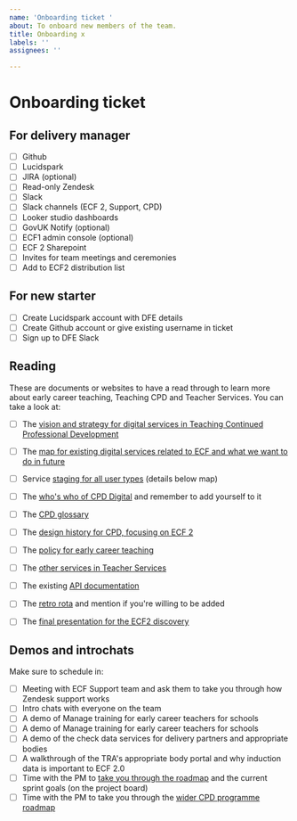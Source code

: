 ```yaml
---
name: 'Onboarding ticket '
about: To onboard new members of the team.
title: Onboarding x
labels: ''
assignees: ''

---
```


# Onboarding ticket

## For delivery manager

- [ ] Github
- [ ]  Lucidspark
- [ ]  JIRA (optional)
- [ ]  Read-only Zendesk
- [ ]  Slack
- [ ]  Slack channels (ECF 2, Support, CPD)
- [ ]  Looker studio dashboards
- [ ]  GovUK Notify (optional)
- [ ]  ECF1 admin console (optional)
- [ ]  ECF 2 Sharepoint
- [ ]  Invites for team meetings and ceremonies
- [ ] Add to ECF2 distribution list

## For new starter

- [ ] Create Lucidspark account with DFE details
- [ ] Create Github account or give existing username in ticket
- [ ] Sign up to DFE Slack

## Reading

These are documents or websites to have a read through to learn more about early career teaching, Teaching CPD and Teacher Services. You can take a look at: 
- [ ]  The [vision and strategy for digital services in Teaching Continued Professional Development](https://educationgovuk.sharepoint.com/:p:/s/TeacherServices/EdAxufgx-PtKtkWLJyvU9AYBUSA_8QKzv72FSB52xamxFw?e=7YB8Se)
- [ ] The [map for existing digital services related to ECF and what we want to do in future](https://lucid.app/lucidspark/0a55b682-a699-4e6c-8887-3ca6663d7efa/edit?view_items=g0_U~ZMyWrWz&invitationId=inv_8dcaccc3-f00c-45d9-9bcc-0be3b7c6cdc2)
- [ ] Service [staging for all user types](https://lucid.app/lucidspark/0a55b682-a699-4e6c-8887-3ca6663d7efa/edit?view_items=g0_U~ZMyWrWz&invitationId=inv_8dcaccc3-f00c-45d9-9bcc-0be3b7c6cdc2) (details below map)
- [ ] The [who's who of CPD Digital](https://educationgovuk.sharepoint.com/:p:/r/sites/TeacherServices/_layouts/15/Doc.aspx?sourcedoc=%7BFB659643-0C86-5820-9F81-10B8E74A8A61%7D&file=CPD%20-%20Who%27s%20who.pptx&action=edit&mobileredirect=true) and remember to add yourself to it
- [ ] The [CPD glossary](https://teacher-cpd.design-history.education.gov.uk/glossary/)
- [ ] The [design history for CPD, focusing on ECF 2](https://teacher-cpd.design-history.education.gov.uk/)
- [ ] The [policy for early career teaching](https://www.gov.uk/government/collections/induction-training-and-support-for-early-career-teachers-ects)
- [ ] The [other services in Teacher Services](https://becoming-a-teacher.design-history.education.gov.uk/service-map/)
- [ ] The existing [API documentation](https://manage-training-for-early-career-teachers.education.gov.uk/api-reference/reference-v3.html#api-v3-partnerships-ecf-id-put-request_body)
- [ ]  The [retro rota](https://ukgovernmentdfe.slack.com/archives/C06V31R0Z17/p1715776635714569) and mention if you're willing to be added
- [ ]  The [final presentation for the ECF2 discovery](https://educationgovuk.sharepoint.com/:p:/r/sites/TeacherServices/_layouts/15/Doc.aspx?sourcedoc=%7B03C73EEB-C2FA-43C4-A864-27A1379CDBF3%7D&file=ECF%20digital%20services%20-%20playback%20deck.pptx&action=edit&mobileredirect=true)


## Demos and introchats

Make sure to schedule in:
- [ ] Meeting  with ECF Support team and ask them to take you through how Zendesk support works
- [ ] Intro chats with everyone on the team
- [ ] A demo of Manage training for early career teachers for schools
- [ ] A demo of Manage training for early career teachers for schools
- [ ] A demo of the check data services for delivery partners and appropriate bodies
- [ ] A walkthrough of the TRA's appropriate body portal and why induction data is important to ECF 2.0
- [ ] Time with the PM to [take you through the roadmap](https://educationgovuk.sharepoint.com/:x:/r/sites/TeacherServices/_layouts/15/Doc.aspx?sourcedoc=%7BB829B66E-9374-44EC-9680-F22BC93BF29B%7D&file=Book.xlsx&action=default&mobileredirect=true) and the current sprint goals (on the project board)
- [ ] Time with the PM to take you through the [wider CPD programme roadmap](https://lucid.app/lucidspark/b66f71c3-c524-4e79-aa36-a60b00b4b823/edit?shared=true&page=0_0)
